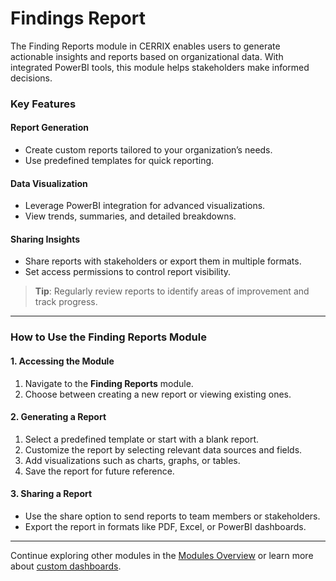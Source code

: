 # Findings Report

The Finding Reports module in CERRIX enables users to generate actionable insights and reports based on organizational data. With integrated PowerBI tools, this module helps stakeholders make informed decisions.

### Key Features

#### Report Generation

* Create custom reports tailored to your organization’s needs.
* Use predefined templates for quick reporting.

#### Data Visualization

* Leverage PowerBI integration for advanced visualizations.
* View trends, summaries, and detailed breakdowns.

#### Sharing Insights

* Share reports with stakeholders or export them in multiple formats.
* Set access permissions to control report visibility.

> **Tip**: Regularly review reports to identify areas of improvement and track progress.

***

### How to Use the Finding Reports Module

#### 1. Accessing the Module

1. Navigate to the **Finding Reports** module.
2. Choose between creating a new report or viewing existing ones.

#### 2. Generating a Report

1. Select a predefined template or start with a blank report.
2. Customize the report by selecting relevant data sources and fields.
3. Add visualizations such as charts, graphs, or tables.
4. Save the report for future reference.

#### 3. Sharing a Report

* Use the share option to send reports to team members or stakeholders.
* Export the report in formats like PDF, Excel, or PowerBI dashboards.

***

Continue exploring other modules in the [Modules Overview](./) or learn more about [custom dashboards](../using-the-dashboard.md).
